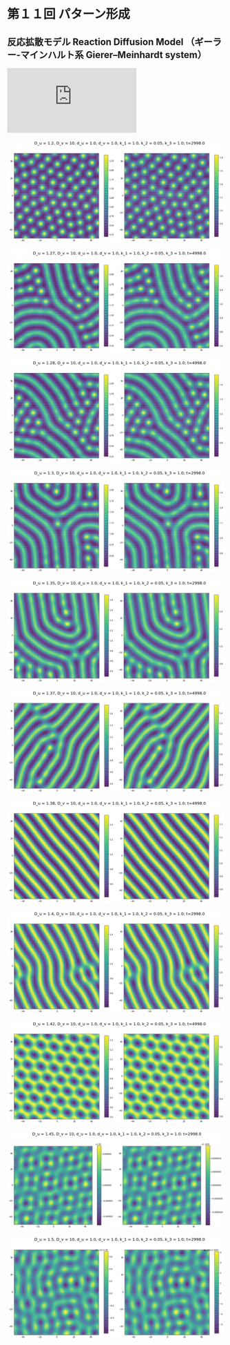 # 第１１回 パターン形成

## 反応拡散モデル  Reaction Diffusion Model （ギーラー-マインハルト系 Gierer–Meinhardt system）

![RDEq](https://latex.codecogs.com/png.latex?%5Cdpi%7B120%7D%20%5CLARGE%20%5Cbegin%7Bcases%7D%20%5Cfrac%7B%5Cpartial%20u%7D%7B%5Cpartial%20t%7D%20%3D%20D_u%20%5Cnabla%5E2%20u%20-%20d_u%20u%20&plus;%20k_1%20%5Cfrac%7Bu%5E2%7D%7Bv%7D%20&plus;%20k_2%5C%5C%20%5Cfrac%7B%5Cpartial%20v%7D%7B%5Cpartial%20t%7D%20%3D%20D_v%20%5Cnabla%5E2%20v%20-%20d_v%20v%20%5C%20&plus;%20k_3%20u%5E2%20%5Cend%7Bcases%7D "\begin{cases}
\frac{\partial u}{\partial t} = D_u \nabla^2 u - d_u u + k_1 \frac{u^2}{v} + k_2\\
\frac{\partial v}{\partial t} = D_v \nabla^2 v - d_v v \ + k_3 u^2 
\end{cases}")

![D_u = 1.2](fig/D_u=1.2.png)

![D_u = 1.25](fig/D_u=1.27.png)

![D_u = 1.28](fig/D_u=1.28.png)

![D_u = 1.3](fig/D_u=1.3.png)

![D_u = 1.35](fig/D_u=1.35.png)

![D_u = 1.37](fig/D_u=1.37.png)

![D_u = 1.38](fig/D_u=1.38.png)

![D_u = 1.4](fig/D_u=1.4.png)

![D_u = 1.42](fig/D_u=1.42.png)

![D_u = 1.45](fig/D_u=1.45.png)

![D_u = 1.5](fig/D_u=1.5.png)
